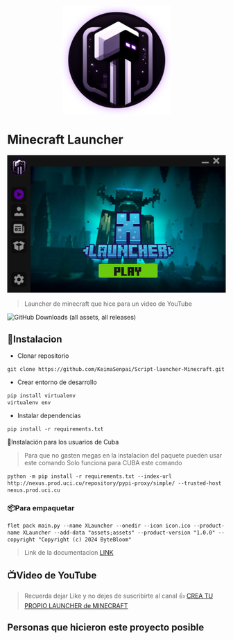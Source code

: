 <div align="center">
    <img src="docs/XLauncher LogoX.webp" alt="Launcher de Minecraft" height="250">
</div>

# Minecraft Launcher

![1711569832079](docs/XLauncher-UI.png "Interfaz del XLauncher")

> Launcher de minecraft que hice para un video de YouTube

![GitHub Downloads (all assets, all releases)](https://img.shields.io/github/downloads/KeimaSenpai/XLauncher-ui/total?style=for-the-badge&label=Download&color=%23756AB6)

## 🔩Instalacion

- Clonar repositorio

```console
git clone https://github.com/KeimaSenpai/Script-launcher-Minecraft.git
```

- Crear entorno de desarrollo

```console
pip install virtualenv
virtualenv env
```

- Instalar dependencias

```console
pip install -r requirements.txt
```

🔩Instalación para los usuarios de Cuba

> Para que no gasten megas en la instalacion del paquete pueden usar este comando
> Solo funciona para CUBA este comando

```console
python -m pip install -r requirements.txt --index-url http://nexus.prod.uci.cu/repository/pypi-proxy/simple/ --trusted-host nexus.prod.uci.cu
```

### 📦Para empaquetar

```console
flet pack main.py --name XLauncher --onedir --icon icon.ico --product-name XLauncher --add-data "assets;assets" --product-version "1.0.0" --copyright "Copyright (c) 2024 ByteBloom"
```

> Link de la documentacion [LINK](https://minecraft-launcher-lib.readthedocs.io/en/stable/)

## 📺Video de YouTube

> Recuerda dejar Like y no dejes de suscribirte al canal 👍
> [CREA TU PROPIO LAUNCHER de MINECRAFT](https://youtu.be/5FmjSubDRyw?si=9brYY9OnENftZgft)

## Personas que hicieron este proyecto posible
<!-- Inicio -->
<!-- Fin -->
